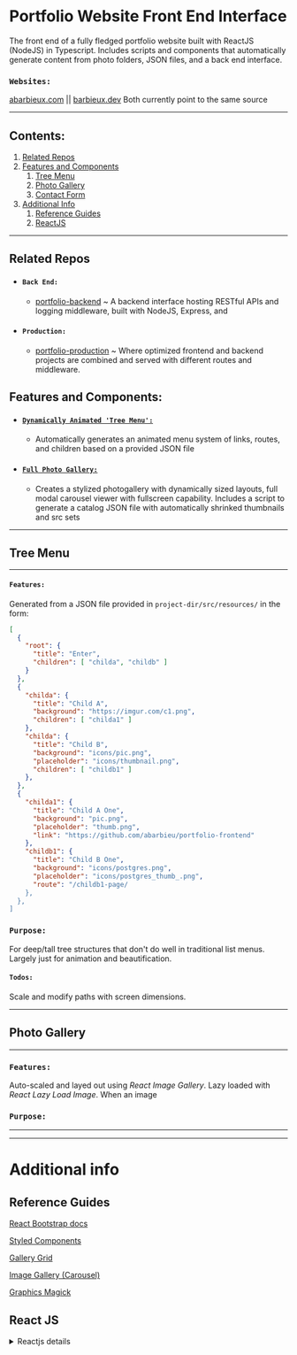 # Portfolio Website Front End Interface

The front end of a fully fledged portfolio website built with ReactJS (NodeJS) in Typescript. Includes scripts and components that automatically generate content from photo folders, JSON files, and a back end interface.

### `Websites:`

[abarbieux.com](https://www.abarbieux.com) || [barbieux.dev](https://barbieux.dev) Both currently point to the same source

---

## Contents:

1. [Related Repos](#Related-Repos)
2. [Features and Components](#Features-and-Components)
   1. [Tree Menu](#Tree-Menu)
   2. [Photo Gallery](#Photo-Gallery)
   3. [Contact Form](#Contact-Form)
3. [Additional Info](#additional-info)
   1. [Reference Guides](#Reference-Guides)
   2. [ReactJS](#React-JS)

---

## Related Repos

- #### `Back End:`

  - [portfolio-backend](https://github.com/abarbieu/portfolio-backend) ~ A backend interface hosting RESTful APIs and logging middleware, built with NodeJS, Express, and

- #### `Production:`

  - [portfolio-production](https://github.com/abarbieu/portfolio-production) ~ Where optimized frontend and backend projects are combined and served with different routes and middleware.

## Features and Components:

- #### [`Dynamically Animated 'Tree Menu':`](#Tree-Menu)

  - Automatically generates an animated menu system of links, routes, and children based on a provided JSON file

- #### [`Full Photo Gallery:`](#Photo-Gallery)

  - Creates a stylized photogallery with dynamically sized layouts, full modal carousel viewer with fullscreen capability. Includes a script to generate a catalog JSON file with automatically shrinked thumbnails and src sets

---

## Tree Menu

---

#### `Features:`

Generated from a JSON file provided in `project-dir/src/resources/` in the form:

```JSON
[
  {
    "root": {
      "title": "Enter",
      "children": [ "childa", "childb" ]
    }
  },
  {
    "childa": {
      "title": "Child A",
      "background": "https://imgur.com/c1.png",
      "children": [ "childa1" ]
    },
    "childa": {
      "title": "Child B",
      "background": "icons/pic.png",
      "placeholder": "icons/thumbnail.png",
      "children": [ "childb1" ]
    },
  },
  {
    "childa1": {
      "title": "Child A One",
      "background": "pic.png",
      "placeholder": "thumb.png",
      "link": "https://github.com/abarbieu/portfolio-frontend"
    },
    "childb1": {
      "title": "Child B One",
      "background": "icons/postgres.png",
      "placeholder": "icons/postgres_thumb_.png",
      "route": "/childb1-page/
    },
  },
]
```

### `Purpose:`

For deep/tall tree structures that don't do well in traditional list menus. Largely just for animation and beautification.

#### `Todos:`

Scale and modify paths with screen dimensions.

---

## Photo Gallery

---

### `Features:`

Auto-scaled and layed out using *React Image Gallery*. Lazy loaded with *React Lazy Load Image*. When an image 

### `Purpose:`



---

---

# Additional info

## Reference Guides

[React Bootstrap docs](https://react-bootstrap.netlify.app/getting-started/introduction/)

[Styled Components](https://styled-components.com/docs)

[Gallery Grid](https://www.npmjs.com/package/react-photo-gallery)

[Image Gallery (Carousel)](https://www.npmjs.com/package/react-image-gallery)

[Graphics Magick](https://aheckmann.github.io/gm/docs.html)

## React JS

<details>
 <summary>Reactjs details</summary>

This project was bootstrapped with [Create React App](https://github.com/facebook/create-react-app).

## Available Scripts

In the project directory, you can run:

### `npm start`

Runs the app in the development mode.<br />
Open [http://localhost:3000](http://localhost:3000) to view it in the browser.

The page will reload if you make edits.<br />
You will also see any lint errors in the console.

### `npm test`

Launches the test runner in the interactive watch mode.<br />
See the section about [running tests](https://facebook.github.io/create-react-app/docs/running-tests) for more information.

### `npm run build`

Builds the app for production to the `build` folder.<br />
It correctly bundles React in production mode and optimizes the build for the best performance.

The build is minified and the filenames include the hashes.<br />
Your app is ready to be deployed!

See the section about [deployment](https://facebook.github.io/create-react-app/docs/deployment) for more information.

### `npm run eject`

**Note: this is a one-way operation. Once you `eject`, you can’t go back!**

If you aren’t satisfied with the build tool and configuration choices, you can `eject` at any time. This command will remove the single build dependency from your project.

Instead, it will copy all the configuration files and the transitive dependencies (webpack, Babel, ESLint, etc) right into your project so you have full control over them. All of the commands except `eject` will still work, but they will point to the copied scripts so you can tweak them. At this point you’re on your own.

You don’t have to ever use `eject`. The curated feature set is suitable for small and middle deployments, and you shouldn’t feel obligated to use this feature. However we understand that this tool wouldn’t be useful if you couldn’t customize it when you are ready for it.

## Learn More

You can learn more in the [Create React App documentation](https://facebook.github.io/create-react-app/docs/getting-started).

To learn React, check out the [React documentation](https://reactjs.org/).

</details>
